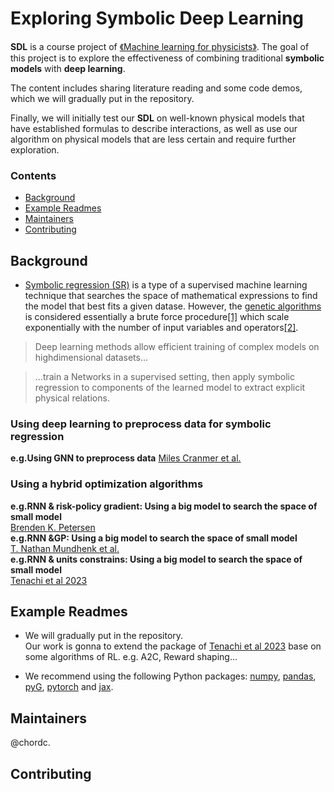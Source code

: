 # Exploring Symbolic Deep Learning

**SDL** is a course project of [《Machine learning for physicists》](https://github.com/wangleiphy/ml4p). The goal of this project is to explore the effectiveness of combining traditional **symbolic models** with **deep learning**.  

The content includes sharing literature reading and some code demos, which we will gradually put in the repository.  

Finally, we will initially test our **SDL** on well-known physical models that have established formulas to describe interactions, as well as use our algorithm on physical models that are less certain and require further exploration.

### Contents
*   [Background](#Background)
*   [Example Readmes](#Example-Readmes)
*   [Maintainers](#Maintainers)
*   [Contributing](#Contributing)

## Background
- [Symbolic regression (SR)](https://en.wikipedia.org/wiki/Symbolic_regression) is a type of a supervised machine learning technique that searches the space of mathematical expressions to find the model that best fits a given datase. However, the [genetic algorithms](https://en.wikipedia.org/wiki/Genetic_algorithm) is considered essentially a brute force procedure[[1]](https://www.science.org/doi/10.1126/science.1165893) which scale exponentially with the number of input variables and operators[[2]]().

>Deep learning methods allow efficient training of complex models on highdimensional datasets...

>...train a Networks in a supervised setting, then apply symbolic regression to components of the learned model to extract explicit physical relations.

### Using deep learning to preprocess data for symbolic regression
**e.g.Using GNN to preprocess data**
[Miles Cranmer et al.](https://arxiv.org/abs/2006.11287)

### Using a hybrid optimization algorithms
**e.g.RNN & risk-policy gradient: Using a big model to search the space of small model**     
[Brenden K. Petersen](https://arxiv.org/abs/1912.04871)   
**e.g.RNN &GP: Using a big model to search the space of small model**        
[T. Nathan Mundhenk et al.](https://arxiv.org/abs/2111.00053)   
**e.g.RNN & units constrains: Using a big model to search the space of small model**       
[Tenachi et al 2023](https://arxiv.org/abs/2303.03192)     


## Example Readmes

- We will gradually put in the repository.     
  Our work is gonna to extend the package of  [Tenachi et al 2023](https://arxiv.org/abs/2303.03192) base on some algorithms of RL. e.g. A2C, Reward shaping...

- We recommend using the following Python packages: [numpy](https://numpy.org/), [pandas](https://pandas.pydata.org/), [pyG](https://pytorch-geometric.readthedocs.io/en/latest/), [pytorch](https://pytorch.org) and [jax](https://github.com/google/jax).

## Maintainers
@chordc.

## Contributing



